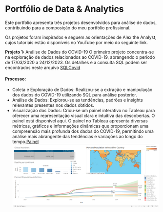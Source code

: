 # Portfólio de Data & Analytics
Este portfólio apresenta três projetos desenvolvidos para análise de dados, contribuindo para a composição do meu portfólio profissional.

Os projetos foram inspirados e seguem as orientações de Alex the Analyst, cujos tutoriais estão disponíveis no YouTube por meio do seguinte link.

**Projeto 1:** Análise de Dados do COVID-19
O primeiro projeto concentra-se na exploração de dados relacionados ao COVID-19, abrangendo o período de 17/03/2020 a 24/12/2023. Os detalhes e a consulta SQL podem ser encontrados neste arquivo [SQLCovid](SQLCovid.sql)

#### Processo:
- Coleta e Exploração de Dados: Realizou-se a extração e manipulação dos dados do COVID-19 utilizando SQL para análise posterior.
- Análise de Dados: Explorou-se as tendências, padrões e insights relevantes presentes nos dados obtidos.
- Visualização dos Dados: Criou-se um painel interativo no Tableau para oferecer uma representação visual clara e intuitiva das descobertas. O painel está disponível aqui.
O painel no Tableau apresenta diversas métricas, gráficos e informações dinâmicas que proporcionam uma compreensão mais profunda dos dados do COVID-19, permitindo uma análise mais abrangente das tendências e variações ao longo do tempo.[Painel](https://public.tableau.com/app/profile/eduardo.miamoto/viz/CovidDashboard_17036074077940/Painel1?publish=yes)
<a href="https://imgur.com/euZvF8K"><img src="image/tableau.png" title="source: imgur.com" /></a>
